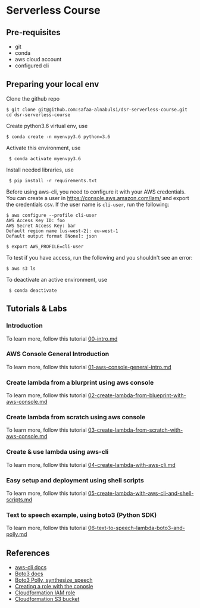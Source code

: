 # Serverless Course

## Pre-requisites
- git
- conda
- aws cloud account 
- configured cli

## Preparing your local env

Clone the github repo 

    $ git clone git@github.com:safaa-alnabulsi/dsr-serverless-course.git
    cd dsr-serverless-course
    
Create python3.6 virtual env, use

    $ conda create -n myenvpy3.6 python=3.6
	
	
Activate this environment, use

     $ conda activate myenvpy3.6


Install needed libraries, use
 
     $ pip install -r requirements.txt
     

Before using aws-cli, you need to configure it with your AWS credentials.
You can create a user in https://console.aws.amazon.com/iam/ and export the credentials csv.
If the user name is `cli-user`, run the following:

	$ aws configure --profile cli-user
	AWS Access Key ID: foo
	AWS Secret Access Key: bar
	Default region name [us-west-2]: eu-west-1
	Default output format [None]: json

	$ export AWS_PROFILE=cli-user

To test if you have access, run the following and you shouldn't see an error:
	
	$ aws s3 ls
    
To deactivate an active environment, use

     $ conda deactivate


## Tutorials & Labs

### Introduction

 To learn more, follow this tutorial [00-intro.md](tutorials/00-intro.md)

### AWS Console General Introduction

 To learn more, follow this tutorial [01-aws-console-general-intro.md](tutorials/01-aws-console-general-intro.md)

###  Create lambda from a blurprint using aws console

 To learn more, follow this tutorial [02-create-lambda-from-blueprint-with-aws-console.md](tutorials/02-create-lambda-from-blueprint-with-aws-console.md)

### Create lambda from scratch using aws console
 
 To learn more, follow this tutorial [03-create-lambda-from-scratch-with-aws-console.md](tutorials/03-create-lambda-from-scratch-with-aws-console.md)

### Create & use lambda using aws-cli
    
 To learn more, follow this tutorial [04-create-lambda-with-aws-cli.md](tutorials/04-create-lambda-with-aws-cli.md)

### Easy setup and deployment using shell scripts
    
 To learn more, follow this tutorial [05-create-lambda-with-aws-cli-and-shell-scripts.md](tutorials/05-create-lambda-with-aws-cli-and-shell-scripts.md)
  
### Text to speech example, using boto3 (Python SDK) 
   
 To learn more, follow this tutorial [06-text-to-speech-lambda-boto3-and-polly.md](tutorials/06-text-to-speech-lambda-boto3-and-polly.md)
   
## References
- [aws-cli docs](https://github.com/aws/aws-cli#getting-started)
- [Boto3 docs](https://boto3.amazonaws.com/v1/documentation/api/latest/index.html)
- [Boto3 Polly, synthesize_speech](https://boto3.amazonaws.com/v1/documentation/api/latest/reference/services/polly.html#Polly.Client.synthesize_speech)
- [Creating a role with the conosle](https://docs.aws.amazon.com/lambda/latest/dg/lambda-intro-execution-role.html)
- [Cloudformation IAM role](https://docs.aws.amazon.com/AWSCloudFormation/latest/UserGuide/aws-resource-iam-role.html)
- [Cloudformation S3 bucket](https://docs.aws.amazon.com/AWSCloudFormation/latest/UserGuide/aws-properties-s3-bucket.html)
